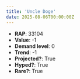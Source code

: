 ```yaml
---
title: 'Uncle Doge'
date: 2025-08-06T00:00:00Z
---
```

- **RAP**: 33104
- **Value**: -1
- **Demand level**: 0
- **Trend**: -1
- **Projected?**: True
- **Hyped?**: True
- **Rare?**: True
